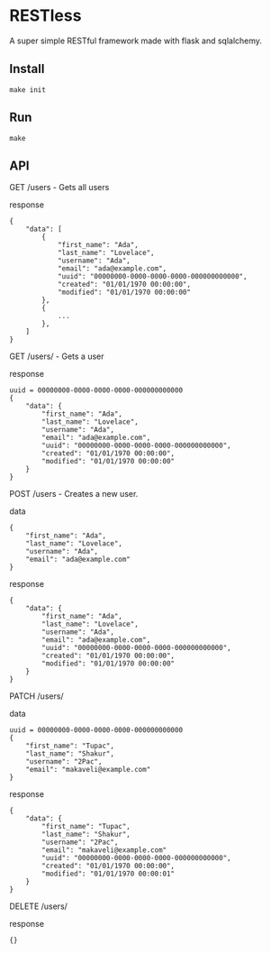 # RESTless

A super simple RESTful framework made with flask and sqlalchemy.

## Install

    make init

## Run

    make

## API

GET     /users - Gets all users

response

    {
        "data": [
            {
                "first_name": "Ada",
                "last_name": "Lovelace",
                "username": "Ada",
                "email": "ada@example.com",
                "uuid": "00000000-0000-0000-0000-000000000000",
                "created": "01/01/1970 00:00:00",
                "modified": "01/01/1970 00:00:00"
            },
            {
                ...
            },
        ]
    }

GET     /users/<uuid> - Gets a user

response

    uuid = 00000000-0000-0000-0000-000000000000
    {
        "data": {
            "first_name": "Ada",
            "last_name": "Lovelace",
            "username": "Ada",
            "email": "ada@example.com",
            "uuid": "00000000-0000-0000-0000-000000000000",
            "created": "01/01/1970 00:00:00",
            "modified": "01/01/1970 00:00:00"
        }
    }

POST    /users - Creates a new user.

data

    {
        "first_name": "Ada",
        "last_name": "Lovelace",
        "username": "Ada",
        "email": "ada@example.com"
    }

response

    {
        "data": {
            "first_name": "Ada",
            "last_name": "Lovelace",
            "username": "Ada",
            "email": "ada@example.com",
            "uuid": "00000000-0000-0000-0000-000000000000",
            "created": "01/01/1970 00:00:00",
            "modified": "01/01/1970 00:00:00"
        }
    }

PATCH /users/<uuid>

data

    uuid = 00000000-0000-0000-0000-000000000000
    {
        "first_name": "Tupac",
        "last_name": "Shakur",
        "username": "2Pac",
        "email": "makaveli@example.com"
    }

response

    {
        "data": {
            "first_name": "Tupac",
            "last_name": "Shakur",
            "username": "2Pac",
            "email": "makaveli@example.com"
            "uuid": "00000000-0000-0000-0000-000000000000",
            "created": "01/01/1970 00:00:00",
            "modified": "01/01/1970 00:00:01"
        }
    }

DELETE /users/<uuid>

response

    {}
